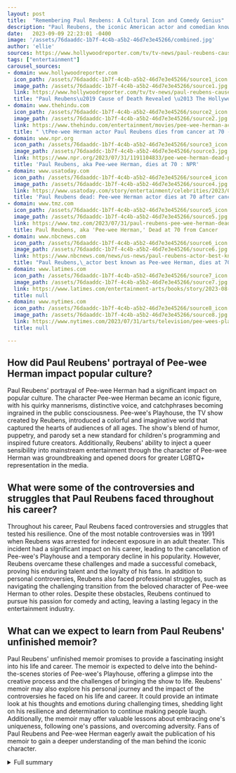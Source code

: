 ```yaml
---
layout: post
title:  "Remembering Paul Reubens: A Cultural Icon and Comedy Genius"
description: "Paul Reubens, the iconic American actor and comedian known for his beloved character Pee-wee Herman, has passed away. His boundless energy, creativity, and comedic genius touched the hearts of audiences of all ages. As we remember and celebrate his contributions, let's take a look at the incredible legacy he leaves behind."
date:   2023-09-09 22:23:01 -0400
image: '/assets/76daaddc-1b7f-4c4b-a5b2-46d7e3e45266/combined.jpg'
author: 'ellie'
sources: https://www.hollywoodreporter.com/tv/tv-news/paul-reubens-cause-of-death-revealed-1235586163/ https://www.thehindu.com/entertainment/movies/pee-wee-herman-actor-paul-reubens-dies-from-cancer-at-70/article67145163.ece https://www.npr.org/2023/07/31/1191104833/pee-wee-herman-dead-paul-reubens https://www.usatoday.com/story/entertainment/celebrities/2023/07/31/paul-reubens-dies-pee-wee-herman-actor-comedian-cancer/70499351007/ https://www.tmz.com/2023/07/31/paul-reubens-pee-wee-herman-dead-dies/ https://www.nbcnews.com/news/us-news/paul-reubens-actor-best-known-pee-wee-herman-dies-70-rcna97343 https://www.latimes.com/entertainment-arts/books/story/2023-08-01/paul-reubens-memoir-death-pee-wee-herman-book https://www.nytimes.com/2023/07/31/arts/television/pee-wees-playhouse-paul-reubens.html
tags: ["entertainment"]
carousel_sources:
- domain: www.hollywoodreporter.com
  icon_path: /assets/76daaddc-1b7f-4c4b-a5b2-46d7e3e45266/source1_icon.jpg
  image_path: /assets/76daaddc-1b7f-4c4b-a5b2-46d7e3e45266/source1.jpg
  link: https://www.hollywoodreporter.com/tv/tv-news/paul-reubens-cause-of-death-revealed-1235586163/
  title: "Paul Reubens\u2019 Cause of Death Revealed \u2013 The Hollywood Reporter"
- domain: www.thehindu.com
  icon_path: /assets/76daaddc-1b7f-4c4b-a5b2-46d7e3e45266/source2_icon.jpg
  image_path: /assets/76daaddc-1b7f-4c4b-a5b2-46d7e3e45266/source2.jpg
  link: https://www.thehindu.com/entertainment/movies/pee-wee-herman-actor-paul-reubens-dies-from-cancer-at-70/article67145163.ece
  title: " \tPee-wee Herman actor Paul Reubens dies from cancer at 70 - The Hindu "
- domain: www.npr.org
  icon_path: /assets/76daaddc-1b7f-4c4b-a5b2-46d7e3e45266/source3_icon.jpg
  image_path: /assets/76daaddc-1b7f-4c4b-a5b2-46d7e3e45266/source3.jpg
  link: https://www.npr.org/2023/07/31/1191104833/pee-wee-herman-dead-paul-reubens
  title: 'Paul Reubens, aka Pee-wee Herman, dies at 70 : NPR'
- domain: www.usatoday.com
  icon_path: /assets/76daaddc-1b7f-4c4b-a5b2-46d7e3e45266/source4_icon.jpg
  image_path: /assets/76daaddc-1b7f-4c4b-a5b2-46d7e3e45266/source4.jpg
  link: https://www.usatoday.com/story/entertainment/celebrities/2023/07/31/paul-reubens-dies-pee-wee-herman-actor-comedian-cancer/70499351007/
  title: 'Paul Reubens dead: Pee-wee Herman actor dies at 70 after cancer battle'
- domain: www.tmz.com
  icon_path: /assets/76daaddc-1b7f-4c4b-a5b2-46d7e3e45266/source5_icon.jpg
  image_path: /assets/76daaddc-1b7f-4c4b-a5b2-46d7e3e45266/source5.jpg
  link: https://www.tmz.com/2023/07/31/paul-reubens-pee-wee-herman-dead-dies/
  title: Paul Reubens, aka 'Pee-wee Herman,' Dead at 70 from Cancer
- domain: www.nbcnews.com
  icon_path: /assets/76daaddc-1b7f-4c4b-a5b2-46d7e3e45266/source6_icon.jpg
  image_path: /assets/76daaddc-1b7f-4c4b-a5b2-46d7e3e45266/source6.jpg
  link: https://www.nbcnews.com/news/us-news/paul-reubens-actor-best-known-pee-wee-herman-dies-70-rcna97343
  title: "Paul Reubens,\_actor best known as Pee-wee Herman, dies at 70"
- domain: www.latimes.com
  icon_path: /assets/76daaddc-1b7f-4c4b-a5b2-46d7e3e45266/source7_icon.jpg
  image_path: /assets/76daaddc-1b7f-4c4b-a5b2-46d7e3e45266/source7.jpg
  link: https://www.latimes.com/entertainment-arts/books/story/2023-08-01/paul-reubens-memoir-death-pee-wee-herman-book
  title: null
- domain: www.nytimes.com
  icon_path: /assets/76daaddc-1b7f-4c4b-a5b2-46d7e3e45266/source8_icon.jpg
  image_path: /assets/76daaddc-1b7f-4c4b-a5b2-46d7e3e45266/source8.jpg
  link: https://www.nytimes.com/2023/07/31/arts/television/pee-wees-playhouse-paul-reubens.html
  title: null

---
```


## How did Paul Reubens' portrayal of Pee-wee Herman impact popular culture?
Paul Reubens' portrayal of Pee-wee Herman had a significant impact on popular culture. The character Pee-wee Herman became an iconic figure, with his quirky mannerisms, distinctive voice, and catchphrases becoming ingrained in the public consciousness. Pee-wee's Playhouse, the TV show created by Reubens, introduced a colorful and imaginative world that captured the hearts of audiences of all ages. The show's blend of humor, puppetry, and parody set a new standard for children's programming and inspired future creators. Additionally, Reubens' ability to inject a queer sensibility into mainstream entertainment through the character of Pee-wee Herman was groundbreaking and opened doors for greater LGBTQ+ representation in the media.

## What were some of the controversies and struggles that Paul Reubens faced throughout his career?
Throughout his career, Paul Reubens faced controversies and struggles that tested his resilience. One of the most notable controversies was in 1991 when Reubens was arrested for indecent exposure in an adult theater. This incident had a significant impact on his career, leading to the cancellation of Pee-wee's Playhouse and a temporary decline in his popularity. However, Reubens overcame these challenges and made a successful comeback, proving his enduring talent and the loyalty of his fans. In addition to personal controversies, Reubens also faced professional struggles, such as navigating the challenging transition from the beloved character of Pee-wee Herman to other roles. Despite these obstacles, Reubens continued to pursue his passion for comedy and acting, leaving a lasting legacy in the entertainment industry.

## What can we expect to learn from Paul Reubens' unfinished memoir?
Paul Reubens' unfinished memoir promises to provide a fascinating insight into his life and career. The memoir is expected to delve into the behind-the-scenes stories of Pee-wee's Playhouse, offering a glimpse into the creative process and the challenges of bringing the show to life. Reubens' memoir may also explore his personal journey and the impact of the controversies he faced on his life and career. It could provide an intimate look at his thoughts and emotions during challenging times, shedding light on his resilience and determination to continue making people laugh. Additionally, the memoir may offer valuable lessons about embracing one's uniqueness, following one's passions, and overcoming adversity. Fans of Paul Reubens and Pee-wee Herman eagerly await the publication of his memoir to gain a deeper understanding of the man behind the iconic character.

<details>
  <summary>Full summary</summary>
I. Introduction

Paul Reubens, beloved American actor, comedian, writer, and producer, passed away after a long battle with cancer. Known for his iconic character Pee-wee Herman, Reubens captured the hearts of audiences of all ages with his boundless energy, creativity, and comedic genius.

II. Pee-wee's Playhouse

Reubens first introduced Pee-wee Herman while performing with The Groundlings. The character quickly became a sensation, with Pee-wee's quirky mannerisms, catchphrases, and distinct red bow tie becoming instantly recognizable.

One of Reubens' most notable achievements was the creation of 'Pee-wee's Playhouse,' a Saturday morning children's program that ran from 1986 to 1990. The show combined puppets, parody, and archival educational films, creating a colorful and imaginative world where anything was possible. Pee-wee Herman's wacky adventures and the eclectic cast of characters, including the popular Cowboy Curtis played by Laurence Fishburne, delighted audiences and made 'Pee-wee's Playhouse' a cultural phenomenon.

III. Pee-wee's Big Adventure

In addition to his success on television, Reubens also brought Pee-wee Herman to the big screen in 'Pee-wee's Big Adventure,' a film directed by Tim Burton. The movie, released in 1985, showcased Reubens' comedic brilliance and further solidified Pee-wee Herman's place in pop culture.

IV. Controversies and struggles

Throughout his career, Reubens faced controversy and personal struggles, but he remained dedicated to making people laugh. He received numerous Emmy nominations for his portrayal of Pee-wee Herman and was recognized for injecting a queer sensibility into the mainstream with the beloved 'Pee-wee's Playhouse Christmas Special,' featuring iconic guests such as Grace Jones and KD Lang.

Reubens' impact extended beyond Pee-wee Herman. He appeared in various films and TV shows, including 'Blow,' 'Batman Returns,' 'Buffy the Vampire Slayer,' 'The Nightmare Before Christmas,' 'Murphy Brown,' and 'Ally McBeal.' Reubens' unique brand of humor and his ability to transform into different characters showcased his versatility as an actor.

V. Unfinished memoir

In his final years, Reubens worked tirelessly on a memoir about his life and career. Unfortunately, he was unable to see its publication. The book promises to provide both funny and serious stories, giving fans a deeper understanding of Reubens and the character he brought to life.

VI. Paul Reubens' legacy

Paul Reubens' eccentricity and boundless imagination made Pee-wee Herman a beloved cultural icon. His legacy will continue to inspire future generations to embrace their inner child and find joy in the unexpected. As we remember Paul Reubens, we celebrate his contributions to comedy and entertainment, forever grateful for the laughter and wonder he shared.

VII. Conclusion

As we bid farewell to Paul Reubens, we hold onto the memories of his infectious laughter and the magic he brought to our lives. His legacy as a comedy icon will forever be cherished, and his impact on pop culture will continue to resonate. Today, we celebrate the life and work of Paul Reubens, a true legend.
</details>
